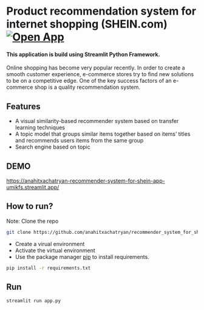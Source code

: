 # Product recommendation system for internet shopping (SHEIN.com) [![Open App](https://img.shields.io/badge/Open-App-blue)](https://anahitxachatryan-recommender-system-for-shein-app-umikfs.streamlit.app/)

#### This application is build using **Streamlit** Python Framework.

Online shopping has become very popular recently. In order to create a smooth customer experience, e-commerce stores try to find new solutions to be on a competitive edge. One of the key success factors of an e-commerce shop is a quality recommendation system. 


## Features
- A visual similarity-based recommender system based on transfer learning techniques
- A topic model that groups similar items together based on items’ titles and recommends users items from the same group
- Search engine based on topic

## DEMO
https://anahitxachatryan-recommender-system-for-shein-app-umikfs.streamlit.app/

## How to run?
Note: Clone the repo
```bash
git clone https://github.com/anahitxachatryan/recommender_system_for_shein.git
```
- Create a virual environment
- Activate the virtual environment
- Use the package manager [pip](https://pip.pypa.io/en/stable/) to install requirements.

```bash
pip install -r requirements.txt
```

## Run

```python
streamlit run app.py

